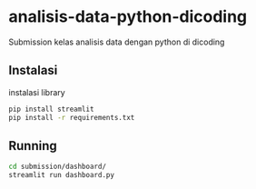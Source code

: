 # analisis-data-python-dicoding
Submission kelas analisis data dengan python di dicoding

## Instalasi
instalasi library 

``` bash
pip install streamlit
pip install -r requirements.txt
```
## Running
``` bash
cd submission/dashboard/
streamlit run dashboard.py 
